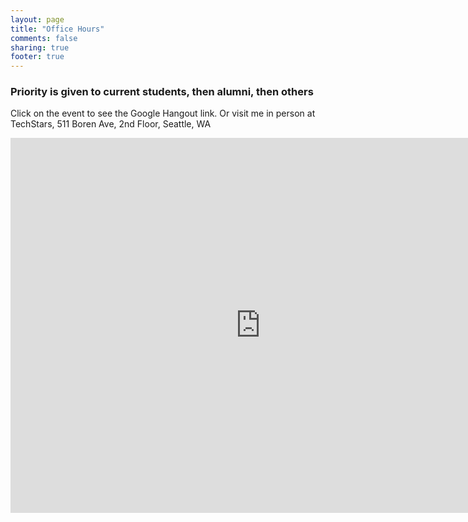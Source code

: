 ```yaml
---
layout: page
title: "Office Hours"
comments: false
sharing: true
footer: true
---
```

### Priority is given to current students, then alumni, then others

Click on the event to see the Google Hangout link. Or visit me in person
at TechStars, 511 Boren Ave, 2nd Floor, Seattle, WA

<iframe
src="https://www.google.com/calendar/embed?showTitle=0&amp;mode=WEEK&amp;height=600&amp;wkst=1&amp;bgcolor=%23FFFFFF&amp;src=sustainablemarketing.com_fpgnkqkg74o5q01co3dbi2dbmc%40group.calendar.google.com&amp;color=%23875509&amp;ctz=America%2FLos_Angeles"
style=" border-width:0 " width="800" height="600" frameborder="0"
scrolling="no"></iframe>
